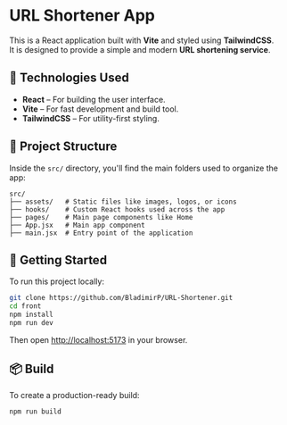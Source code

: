 # URL Shortener App

This is a React application built with **Vite** and styled using **TailwindCSS**.  
It is designed to provide a simple and modern **URL shortening service**.

## 🚀 Technologies Used

- **React** – For building the user interface.
- **Vite** – For fast development and build tool.
- **TailwindCSS** – For utility-first styling.

## 📁 Project Structure

Inside the `src/` directory, you'll find the main folders used to organize the app:

```
src/
├── assets/   # Static files like images, logos, or icons
├── hooks/    # Custom React hooks used across the app
├── pages/    # Main page components like Home
├── App.jsx   # Main app component
├── main.jsx  # Entry point of the application
```

## 🧪 Getting Started

To run this project locally:

```bash
git clone https://github.com/BladimirP/URL-Shortener.git
cd front
npm install
npm run dev
```

Then open [http://localhost:5173](http://localhost:5173) in your browser.

## 📦 Build

To create a production-ready build:

```bash
npm run build
```